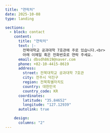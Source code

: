 ```yaml
---
title: "연락처"
date: 2025-10-08
type: landing

sections:
  - block: contact
    content:
      title: "연락처"
      text: |-
        전북대학교 공과대학 7호관에 주로 있습니다.<br>
        아래 이메일 혹은 전화번호로 연락 주세요.
      email: dbsdh8619@naver.com
      phone: +82-10-4415-8619
      address:
        street: 전북대학교 공과대학 7호관
        city: 전주시 덕진구
        region: 전북특별자치도
        country: 대한민국
        country_code: KR
      coordinates:
        latitude: "35.84652"
        longitude: "127.12939"
      autolink: true

    design:
      columns: "2"
---
```

